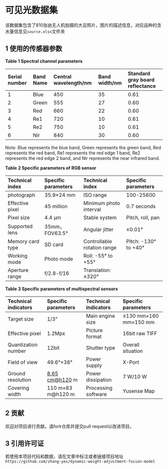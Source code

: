 # 可见光数据集

该数据集包含了810张由无人机拍摄的大豆照片，图片的描述信息，对应品种的含水量信息见`source.xlsx`文件夹

## 1 使用的传感器参数

**Table 1 Spectral channel parameters**

| Serial number | Band Name | Central wavelength/nm | Band width/nm | Standard gray board reflectance |
| :------------ | :-------- | :-------------------- | :------------ | :------------------------------ |
| 1             | Blue      | 450                   | 35            | 0.61                            |
| 2             | Green     | 555                   | 27            | 0.60                            |
| 3             | Red       | 660                   | 22            | 0.60                            |
| 4             | Re1       | 720                   | 10            | 0.61                            |
| 5             | Re2       | 750                   | 10            | 0.61                            |
| 6             | Nir       | 840                   | 30            | 0.60                            |

Note: Blue represents the blue band, Green represents the green band, Red represents the red band, Re1 represents the red edge 1 band, Re2 represents the red edge 2 band, and Nir represents the near infrared band.

 **Table 2 Specific parameters of RGB sensor**

| Technical index  | Specific parameters | Technical index             | Specific parameters  |
| :--------------- | :------------------ | :-------------------------- | :------------------- |
| photograph       | 35.9×24 mm          | ISO range                   | 100-25600            |
| Effective pixel  | 45 million          | Minimum photo interval      | 0.7 seconds          |
| Pixel size       | 4.4 μm              | Stable system               | Pitch, roll, pan     |
| Supported lens   | 35mm，FOV63.5°      | Angular jitter              | ±0.01°               |
| Memory card type | SD card             | Controllable rotation range | Pitch: -130° to +40° |
| Working mode     | Photo mode          | Roll: -55° to +55°          |                      |
| Aperture range   | f/2.8-f/16          | Translation: ±320°          |                      |

 

**Table 3 Specific parameters of multispectral sensors**

| Technical indicators | Specific parameters                  | Technical indicators | Specific parameters   |
| :------------------- | :----------------------------------- | :------------------- | :-------------------- |
| Target size          | 1/3"                                 | Main engine size     | ≤130 mm×160 mm×150 mm |
| Effective pixel      | 1.2Mpx                               | Picture format       | 16bit raw TIFF        |
| Quantization number  | 12bit                                | Shutter type         | Overall situation     |
| Field of view        | 49.6°×38°                            | Power supply         | X-Port                |
| Ground resolution    | [8.65 cm@h120](mailto:8.65cm@h120) m | Power dissipation    | 7 W/10 W              |
| Covering width       | 110 m×83 m@h120 m                    | Processing software  | Yusense Map           |

## 2 贡献

欢迎对项目进行贡献。请fork仓库并提交pull request以改进项目。

## 3 引用许可证
若使用本项目代码和数据，请在文章中标注或者链接项目地址 `https://github.com/zhang-yes/dynamic-weight-adjustment-fusion-model`

